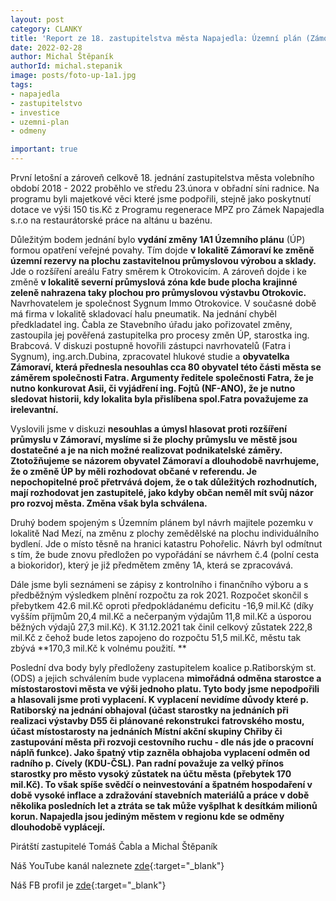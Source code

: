 ```yaml
---
layout: post
category: CLANKY
title: 'Report ze 18. zastupitelstva města Napajedla: Územní plán (Zámoraví, Kvítkovice a Nad mezí), odměny starostce a místostarostovi. Piráti jsou proti!'
date: 2022-02-28
author: Michal Štěpaník
authorId: michal.stepanik
image: posts/foto-up-1a1.jpg
tags: 
- napajedla 
- zastupitelstvo
- investice
- uzemni-plan
- odmeny

important: true
---
```

První letošní a zároveň celkově 18. jednání zastupitelstva města volebního období 2018 - 2022 proběhlo ve středu 23.února v obřadní síni radnice. Na programu byli majetkové věci které jsme podpořili, stejně jako poskytnutí dotace ve výši 150 tis.Kč z Programu regenerace MPZ pro Zámek Napajedla s.r.o na restaurátorské práce na altánu u bazénu.

Důležitým bodem jednání bylo **vydání změny 1A1 Územního plánu** (ÚP) formou opatření veřejné povahy. Tím dojde **v lokalitě Zámoraví ke změně územní rezervy na plochu zastavitelnou průmyslovou výrobou a sklady.** Jde o rozšíření areálu Fatry směrem k Otrokovicím. A zároveň dojde i ke změně **v lokalitě severní průmyslová zóna kde bude plocha krajinné zeleně nahrazena taky plochou pro průmyslovou výstavbu Otrokovic.** Navrhovatelem je společnost Sygnum Immo Otrokovice. V současné době má firma v lokalitě skladovací halu pneumatik. Na jednání chyběl předkladatel ing. Čabla ze Stavebního úřadu jako pořizovatel změny, zastoupila jej pověřená zastupitelka pro procesy změn ÚP, starostka ing. Brabcová. V diskuzi postupně hovořili zástupci navrhovatelů (Fatra i Sygnum), ing.arch.Dubina, zpracovatel hlukové studie a **obyvatelka Zámoraví, která přednesla nesouhlas cca 80 obyvatel této části města se záměrem společnosti Fatra. Argumenty ředitele společnosti Fatra, že je nutno konkurovat Asii, či vyjádření ing. Fojtů (NF-ANO), že je nutno sledovat historii, kdy lokalita byla přislíbena spol.Fatra považujeme za irelevantní.**

 Vyslovili jsme v diskuzi **nesouhlas a úmysl hlasovat proti rozšíření průmyslu v Zámoraví, myslíme si že plochy průmyslu ve městě jsou dostatečné a je na nich možné realizovat podnikatelské záměry. Ztotožňujeme se názorem obyvatel Zámoraví a dlouhodobě navrhujeme, že o změně ÚP by měli rozhodovat občané v referendu. Je nepochopitelné proč přetrvává dojem, že o tak důležitých rozhodnutích, mají rozhodovat jen zastupitelé, jako kdyby občan neměl mít svůj názor pro rozvoj města. Změna však byla schválena.**
 
Druhý bodem spojeným s Územním plánem byl návrh majitele pozemku v lokalitě Nad Mezí, na změnu z plochy zemědělské na plochu individuálního bydlení. Jde o místo těsně na hranici katastru Pohořelic. Návrh byl odmítnut s tím, že bude znovu předložen po vypořádání se návrhem č.4 (polní cesta a biokoridor), který je již předmětem změny 1A, která se zpracovává.

Dále jsme byli seznámeni se zápisy z kontrolního i finančního výboru a s předběžným výsledkem plnění rozpočtu za rok 2021. Rozpočet skončil s přebytkem 42.6 mil.Kč oproti předpokládanému deficitu -16,9 mil.Kč  (díky vyšším příjmům 20,4 mil.Kč a nečerpaným výdajům 11,8 mil.Kč a úsporou běžných výdajů 27,3 mil.Kč). K 31.12.2021 tak činil celkový zůstatek 222,8 mil.Kč z čehož bude letos zapojeno do rozpočtu 51,5 mil.Kč, městu tak zbývá **170,3 mil.Kč k volnému použití. **

Poslední dva body byly předloženy zastupitelem koalice p.Ratiborským st. (ODS) a jejich schválením bude vyplacena **mimořádná odměna starostce a místostarostovi města ve výši jednoho platu. Tyto body jsme nepodpořili a hlasovali jsme proti vyplacení. K vyplacení nevidíme důvody které p. Ratiborský na jednání obhajoval (účast starostky na jednáních při realizaci výstavby D55 či plánované rekonstrukci fatrovského mostu, účast místostarosty na jednáních Místní akční skupiny Chřiby či zastupování města při rozvoji cestovního ruchu  - dle nás jde o pracovní náplň funkce). Jako špatný vtip zazněla obhajoba vyplacení odměn od radního p. Cívely (KDU-ČSL). Pan radní považuje za velký přínos starostky pro město vysoký zůstatek na účtu města (přebytek 170 mil.Kč). To však spíše svědčí o neinvestování a špatném hospodaření v době vysoké inflace a zdražování stavebních materiálů a práce v době několika posledních let a ztráta se tak může vyšplhat k desítkám milionů korun. Napajedla jsou jediným městem v regionu kde se odměny dlouhodobě vyplácejí.**


Pirátští zastupitelé Tomáš Čabla a Michal Štěpaník



Náš YouTube kanál naleznete [zde](https://www.youtube.com/channel/UCgoN2Mo3r-xe0iO6N5HRWHA){:target="_blank"}

Náš FB profil je [zde](https://www.facebook.com/piratinapa){:target="_blank"}

